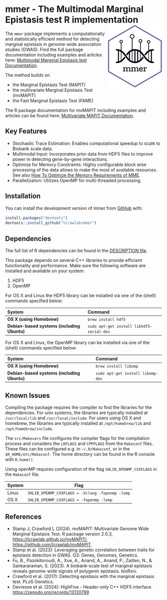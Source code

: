 
<!-- README.md is generated from README.Rmd. Please edit that file -->
<!-- You'll still need to render `README.Rmd` regularly, to keep `README.md` up-to-date. `devtools::build_readme()` is handy for this. -->

# mmer - The Multimodal Marginal Epistasis test R implementation <img src="man/figures/logo.png" align="right" height="200" alt="" />

<!-- badges: start -->
<!-- badges: end -->

The `mmer` package implements a computationally and statistically
efficient method for detecting marginal epistasis in genome-wide
association studies (GWAS). Find the full package documentation
including examples and articles here: [Multimodal Marginal Epistasis
test Documentation](https://lcrawlab.github.io/mmer/).

The method builds on

- the Marginal Epistasis Test (MAPIT)
- the multivariate Marginal Epistasis Test (mvMAPIT)
- the Fast Marginal Epistasis Test (FAME)

The R package documentation for mvMAPIT including examples and articles
can be found here: [Multivariate MAPIT
Documentation](https://lcrawlab.github.io/mvMAPIT/).

## Key Features

- Stochastic Trace Estimation: Enables computational speedup to scale to
  Biobank scale data.
- Multimodal Input: Incorporates prior data from HDF5 files to improve
  power in detecting gene-by-gene interactions.
- Optimize for Memory Constraints: Highly configurable block wise
  processing of the data allows to make the most of available resources.
  See also [How To Optimize the Memory Requirements of
  MME](articles/tutorial-memory-optimization.html).
- Parallelization: Utilizes OpenMP for multi-threaded processing.

## Installation

You can install the development version of mmer from
[GitHub](https://github.com/) with:

``` r
install.packages("devtools")
devtools::install_github("lcrawlab/mmer")
```

## Dependencies

The full list of R dependencies can be found in the [DESCRIPTION
file](https://github.com/lcrawlab/mmer/blob/main/DESCRIPTION).

This package depends on several C++ libraries to provide efficient
functionality and performance. Make sure the following software are
installed and available on your system:

1.  HDF5
2.  OpenMP

For OS X and Linux the HDF5 library can be installed via one of the
(shell) commands specified below:

| System | Command |
|:---|:---|
| **OS X (using Homebrew)** | `brew install hdf5` |
| **Debian-based systems (including Ubuntu)** | `sudo apt-get install libhdf5-serial-dev` |

For OS X and Linux, the OpenMP library can be installed via one of the
(shell) commands specified below:

| System | Command |
|:---|:---|
| **OS X (using Homebrew)** | `brew install libomp` |
| **Debian-based systems (including Ubuntu)** | `sudo apt-get install libomp-dev` |

## Known Issues

Compiling the package requires the compiler to find the libraries for
the dependencies. For unix systems, the libraries are typically
installed at `/usr/local/lib` and `/usr/local/include`. For users using
OS X and homebrew, the libraries are typically installed at
`/opt/homebrew/lib` and `/opt/homebrew/include`.

The `src/Makevars` file configures the compiler flags for the
compilation process and considers the `LDFLAGS` and `CPPFLAGS` from the
`Makeconf` files. These files can be configured e.g. in `~/.R/Makeconf`,
or in the `$R_HOME/etc/Makeconf`. The home directory can be found in the
R console with `R.home()`.

Using openMP requires configuration of the flag `SHLIB_OPENMP_CXXFLAGS`
in the `Makeconf` file.

| System | Flag                                             |
|--------|--------------------------------------------------|
| Linux  | `SHLIB_OPENMP_CXXFLAGS = -Xclang -fopenmp -lomp` |
| OS X   | `SHLIB_OPENMP_CXXFLAGS = -fopenmp -lomp`         |

## References

- Stamp J, Crawford L (2024). mvMAPIT: Multivariate Genome Wide Marginal
  Epistasis Test. R package version 2.0.3,
  <https://lcrawlab.github.io/mvMAPIT/>,
  <https://github.com/lcrawlab/mvMAPIT>.
- Stamp et al. (2023): Leveraging genetic correlation between traits for
  epistasis detection in GWAS. G3: Genes, Genomes, Genetics.
- Fu, B., Pazokitoroudi, A., Xue, A., Anand, A., Anand, P., Zaitlen, N.,
  & Sankararaman, S. (2023). A biobank-scale test of marginal epistasis
  reveals genome-wide signals of polygenic epistasis. bioRxiv.
- Crawford et al. (2017): Detecting epistasis with the marginal
  epistasis test. PLoS Genetics.
- Devresse et al. (2024): HighFive - Header-only C++ HDF5 interface.
  <https://zenodo.org/records/13120799>
